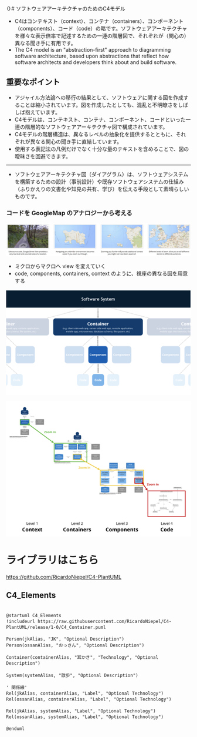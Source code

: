 ０# ソフトウェアアーキテクチャのためのC4モデル
* C4はコンテキスト（context）、コンテナ（containers）、コンポーネント（components）、コード（code）の略です。ソフトウェアアーキテクチャを様々な表示倍率で記述するための一連の階層図で、それぞれが（関心の）異なる聞き手に有用です。
* The C4 model is an "abstraction-first" approach to diagramming software architecture, based upon abstractions that reflect how software architects and developers think about and build software.


## 重要なポイント
* アジャイル方法論への移行の結果として、ソフトウェアに関する図を作成することは縮小されています。図を作成したとしても、混乱と不明瞭さをしばしば抱えています。
* C4モデルは、コンテキスト、コンテナ、コンポーネント、コードといった一連の階層的なソフトウェアアーキテクチャ図で構成されています。
* C4モデルの階層構造は、異なるレベルの抽象化を提供するとともに、それぞれが異なる関心の聞き手に直結しています。
* 使用する表記法の凡例だけでなく十分な量のテキストを含めることで、図の曖昧さを回避できます。
-------------------------------------------------

* ソフトウェアアーキテクチャ図（ダイアグラム）は、ソフトウェアシステムを構築するための設計（事前設計）や既存ソフトウェアシステムの仕組み（ふりかえりの文書化や知見の共有、学び）を伝える手段として素晴らしいものです。

### コードを GoogleMap のアナロジーから考える
![](assets/markdown-img-paste-2020021612342926.png)

* ミクロからマクロへ view を変えていく
* code, components, containers, context のように、視座の異なる図を用意する

![](assets/markdown-img-paste-20200216123804658.png)

![](assets/markdown-img-paste-20200216130119267.png)

# ライブラリはこちら
https://github.com/RicardoNiepel/C4-PlantUML

## C4_Elements

```plantuml

@startuml C4_Elements
!includeurl https://raw.githubusercontent.com/RicardoNiepel/C4-PlantUML/release/1-0/C4_Container.puml

Person(jkAlias, "JK", "Optional Description")
Person(ossanAlias, "おっさん", "Optional Description")

Container(containerAlias, "耳かき", "Technology", "Optional Description")

System(systemAlias, "散歩", "Optional Description")

' 関係線'
Rel(jkAlias, containerAlias, "Label", "Optional Technology")
Rel(ossanAlias, containerAlias, "Label", "Optional Technology")

Rel(jkAlias, systemAlias, "Label", "Optional Technology")
Rel(ossanAlias, systemAlias, "Label", "Optional Technology")

@enduml
```
